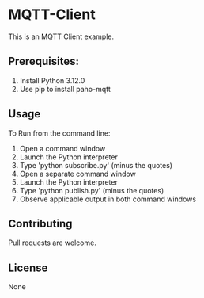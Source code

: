 # MQTT-Client
This is an MQTT Client example.

## Prerequisites:

1. Install Python 3.12.0
2. Use pip to install paho-mqtt

## Usage

To Run from the command line:
1. Open a command window
2. Launch the Python interpreter
3. Type 'python subscribe.py' (minus the quotes)
4. Open a separate command window
5. Launch the Python interpreter
6. Type 'python publish.py' (minus the quotes)
7. Observe applicable output in both command windows

## Contributing

Pull requests are welcome.

## License

None
